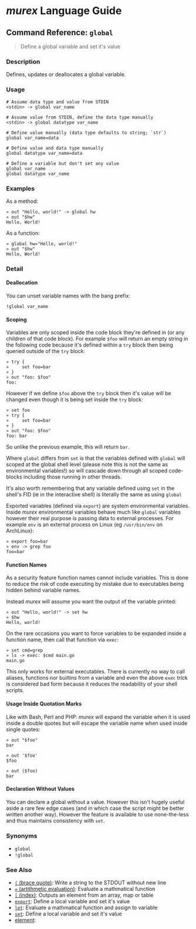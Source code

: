 # _murex_ Language Guide

## Command Reference: `global`

> Define a global variable and set it's value

### Description

Defines, updates or deallocates a global variable.

### Usage

    # Assume data type and value from STDIN
    <stdin> -> global var_name
    
    # Assume value from STDIN, define the data type manually
    <stdin> -> global datatype var_name
    
    # Define value manually (data type defaults to string; `str`)
    global var_name=data
    
    # Define value and data type manually
    global datatype var_name=data
    
    # Define a variable but don't set any value
    global var_name
    global datatype var_name

### Examples

As a method:

    » out "Hello, world!" -> global hw
    » out "$hw"
    Hello, World!
    
As a function:

    » global hw="Hello, world!"
    » out "$hw"
    Hello, World!

### Detail

#### Deallocation

You can unset variable names with the bang prefix:

    !global var_name
    
#### Scoping

Variables are only scoped inside the code block they're defined in (or any
children of that code block). For example `$foo` will return an empty string in
the following code because it's defined within a `try` block then being queried
outside of the `try` block:

    » try {
    »     set foo=bar
    » }
    » out "foo: $foo"
    foo:
    
However if we define `$foo` above the `try` block then it's value will be changed
even though it is being set inside the `try` block:

    » set foo
    » try {
    »     set foo=bar
    » }
    » out "foo: $foo"
    foo: bar
    
So unlike the previous example, this will return `bar`.

Where `global` differs from `set` is that the variables defined with `global`
will scoped at the global shell level (please note this is not the same as
environmental variables!) so will cascade down through all scoped code-blocks
including those running in other threads.

It's also worth remembering that any variable defined using `set` in the shell's
FID (ie in the interactive shell) is literally the same as using `global`

Exported variables (defined via `export`) are system environmental variables.
Inside _murex_ environmental variables behave much like `global` variables
however their real purpose is passing data to external processes. For example
`env` is an external process on Linux (eg `/usr/bin/env` on ArchLinux):

    » export foo=bar
    » env -> grep foo
    foo=bar
    
#### Function Names

As a security feature function names cannot include variables. This is done to
reduce the risk of code executing by mistake due to executables being hidden
behind variable names.

Instead _murex_ will assume you want the output of the variable printed:

    » out "Hello, world!" -> set hw
    » $hw
    Hello, world!
    
On the rare occasions you want to force variables to be expanded inside a
function name, then call that function via `exec`:

    » set cmd=grep
    » ls -> exec: $cmd main.go
    main.go
    
This only works for external executables. There is currently no way to call
aliases, functions nor builtins from a variable and even the above `exec` trick
is considered bad form because it reduces the readability of your shell scripts.

#### Usage Inside Quotation Marks

Like with Bash, Perl and PHP: _murex_ will expand the variable when it is used
inside a double quotes but will escape the variable name when used inside single
quotes:

    » out "$foo"
    bar
    
    » out '$foo'
    $foo
    
    » out ($foo)
    bar
    
#### Declaration Without Values

You can declare a global without a value. However this isn't hugely useful
aside a rare few edge cases (and in which case the script might be better
written another way). However the feature is available to use none-the-less
and thus maintains consistency with `set`.

### Synonyms

* `global`
* `!global`


### See Also

* [`(` (brace quote)](../commands/brace-quote.md):
  Write a string to the STDOUT without new line
* [`=` (artithmetic evaluation)](../commands/equ.md):
  Evaluate a mathmatical function
* [`[` (index)](../commands/index.md):
  Outputs an element from an array, map or table
* [`export`](../commands/export.md):
  Define a local variable and set it's value
* [`let`](../commands/let.md):
  Evaluate a mathmatical function and assign to variable
* [`set`](../commands/set.md):
  Define a local variable and set it's value
* [element](../commands/element.md):
  
